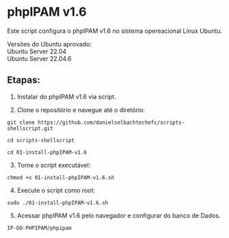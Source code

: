 # phpIPAM v1.6
Este script configura o phpIPAM v1.6 no sistema opereacional Linux Ubuntu.

Versões do Ubuntu aprovado: </br>
Ubuntu Server 22.04</br>
Ubuntu Server 22.04.6</br>

## Etapas:

1. Instalar do phpIPAM v1.6 via script. </br>

2. Clone o repositório e navegue até o diretório: </br>

`git clone https://github.com/danielselbachtechofc/scripts-shellscript.git`

`cd scripts-shellscript`

`cd 01-install-phpIPAM-v1.6`

3. Torne o script executável: </br>

`chmod +x 01-install-phpIPAM-v1.6.sh`

4. Execute o script como root: </br>

`sudo ./01-install-phpIPAM-v1.6.sh`

5. Acessar phpIPAM v1.6 pelo navegador e configurar do banco de Dados. </br>

`IP-DO-PHPIPAM/phpipam`
